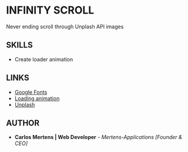 # INFINITY SCROLL

Never ending scroll through Unplash API images

## SKILLS

- Create loader animation

## LINKS

- [Google Fonts](https://fonts.google.com/)
- [Loading animation](https://loading.io/)
- [Unplash](https://unsplash.com/)

## AUTHOR

- **Carlos Mertens | Web Developer** - _Mertens-Applications [Founder & CEO]_
